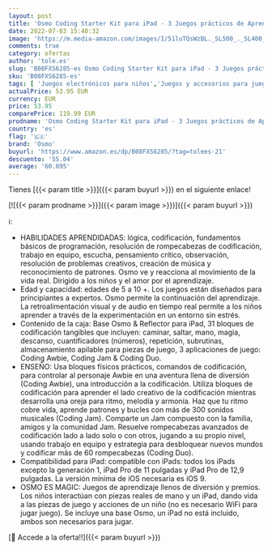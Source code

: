 ```yaml
---
layout: post
title: 'Osmo Coding Starter Kit para iPad - 3 Juegos prácticos de Aprendizaje - Edades 5-10 + - Aprende a codificar  Conceptos básicos de codificación y Rompecabezas de codificación - Base para iPad incluida'
date: 2022-07-03 15:40:32
image: 'https://m.media-amazon.com/images/I/51luTQsWzBL._SL500_._SL400_.jpg'
comments: true
category: ofertas
author: 'tole.es'
slug: 'B08FXS6285-es Osmo Coding Starter Kit para iPad - 3 Juegos prácticos de...'
sku: 'B08FXS6285-es'
tags: [ 'Juegos electrónicos para niños','Juegos y accesorios para juegos','Juguetes','Juguetes y juegos','ipad','osmo','🇪🇸', ]
actualPrice: 53.95 EUR
currency: EUR
price: 53.95
comparePrice: 119.99 EUR
prodname: 'Osmo Coding Starter Kit para iPad - 3 Juegos prácticos de Aprendizaje - Edades 5-10 + - Aprende a codificar  Conceptos básicos de codificación y Rompecabezas de codificación - Base para iPad incluida'
country: 'es'
flag: '🇪🇸'
brand: 'Osmo'
buyurl: 'https://www.amazon.es/dp/B08FXS6285/?tag=tolees-21'
descuento: '55.04'
average: '60.895'
---
```


Tienes [{{< param title >}}]({{< param buyurl >}}) en el siguiente enlace!

[![{{< param prodname >}}]({{< param image >}})]({{< param buyurl >}})

ℹ️:

- HABILIDADES APRENDIDADAS: lógica, codificación, fundamentos básicos de programación, resolución de rompecabezas de codificación, trabajo en equipo, escucha, pensamiento crítico, observación, resolución de problemas creativos, creación de música y reconocimiento de patrones. Osmo ve y reacciona al movimiento de la vida real. Dirigido a los niños y el amor por el aprendizaje.
- Edad y capacidad: edades de 5 a 10 +. Los juegos están diseñados para principiantes a expertos. Osmo permite la continuación del aprendizaje. La retroalimentación visual y de audio en tiempo real permite a los niños aprender a través de la experimentación en un entorno sin estrés.
- Contenido de la caja: Base Osmo & Reflector para iPad, 31 bloques de codificación tangibles que incluyen: caminar, saltar, mano, magia, descanso, cuantificadores (números), repetición, subrutinas, almacenamiento apilable para piezas de juego, 3 aplicaciones de juego: Coding Awbie, Coding Jam & Coding Duo.
- ENSEÑO: Usa bloques físicos prácticos, comandos de codificación, para controlar al personaje Awbie en una aventura llena de diversión (Coding Awbie), una introducción a la codificación. Utiliza bloques de codificación para aprender el lado creativo de la codificación mientras desarrolla una oreja para ritmo, melodía y armonía. Haz que tu ritmo cobre vida, aprende patrones y bucles con más de 300 sonidos musicales (Coding Jam). Comparte un Jam compuesto con la familia, amigos y la comunidad Jam. Resuelve rompecabezas avanzados de codificación lado a lado solo o con otros, jugando a su propio nivel, usando trabajo en equipo y estrategia para desbloquear nuevos mundos y codificar más de 60 rompecabezas (Coding Duo).
- Compatibilidad para iPad: compatible con iPads: todos los iPads excepto la generación 1, iPad Pro de 11 pulgadas y iPad Pro de 12,9 pulgadas. La versión mínima de iOS necesaria es iOS 9.
- OSMO ES MAGIC: Juegos de aprendizaje llenos de diversión y premios. Los niños interactúan con piezas reales de mano y un iPad, dando vida a las piezas de juego y acciones de un niño (no es necesario WiFi para jugar juego). Se incluye una base Osmo, un iPad no está incluido, ambos son necesarios para jugar.

[🛒 Accede a la oferta!!]({{< param buyurl >}})
